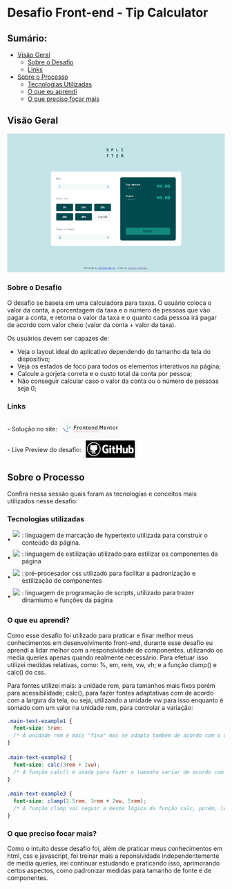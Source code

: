 <style>
  .container {
    display: flex;
    align-items: center;
    gap: 10px;
  }

  .container2 {
    display: flex;
    align-items: center;
  }
</style>

# Desafio Front-end - Tip Calculator

## Sumário:

- [Visão Geral](#visão-geral)
  - [Sobre o Desafio](#sobre-o-desafio)
  - [Links](#links)
- [Sobre o Processo](#sobre-o-processo)
  - [Tecnologias Utilizadas](#tecnologias-utilizadas)
  - [O que eu aprendi](#o-que-eu-aprendi)
  - [O que preciso focar mais](#o-que-preciso-focar-mais)

## Visão Geral

<img src="./images/readmeAssets/tipCalculatorBanner.png" />

### Sobre o Desafio

O desafio se baseia em uma calculadora para taxas. O usuário coloca o valor da conta, a porcentagem da taxa e o número de pessoas que vão pagar a conta, e retorna o valor da taxa e o quanto cada pessoa irá pagar de acordo com valor cheio (valor da conta + valor da taxa).

Os usuários devem ser capazes de:

- Veja o layout ideal do aplicativo dependendo do tamanho da tela do dispositivo;
- Veja os estados de foco para todos os elementos interativos na página;
- Calcule a gorjeta correta e o custo total da conta por pessoa;
- Não conseguir calcular caso o valor da conta ou o número de pessoas seja 0;

### Links

<div class="container">
  - Solução no site: <a href=""><img height="50px" src="./images/readmeAssets/frontendmentorlogo.png"></a>
</div>

<div class="container">
  - Live Preview do desafio: <a href="https://github.com/ricardokanashiro/Tip-Calculato"><img height="40px" src="./images/readmeAssets/githublogo.png"></a>
</div>


## Sobre o Processo

Confira nessa sessão quais foram as tecnologias e conceitos mais utilizados nesse desafio:

### Tecnologias utilizadas

<div class="container2">
  • <img src="https://cdn.jsdelivr.net/gh/devicons/devicon@latest/icons/html5/html5-original-wordmark.svg" height="40px" style="margin: 0 5px" /> : linguagem de marcação de hypertexto utilizada para construir o conteúdo da página.
</div>

<div class="container2">
  • <img src="https://cdn.jsdelivr.net/gh/devicons/devicon@latest/icons/css3/css3-original-wordmark.svg" height="40px" style="margin: 0 5px; margin-top: 5px" /> : linguagem de estilização utilizado para estilizar os componentes da página
</div>

<div class="container2">
  • <img src="https://cdn.jsdelivr.net/gh/devicons/devicon@latest/icons/sass/sass-original.svg" height="40px" style="margin: 0 5px; margin-top: 5px" /> : pré-procesador css utilizado para facilitar a padronização e estilização de componentes
</div>

<div class="container2">
  • <img src="https://cdn.jsdelivr.net/gh/devicons/devicon@latest/icons/javascript/javascript-original.svg" height="40px" style="margin: 0 5px; margin-top: 5px" /> : linguagem de programação de scripts, utilizado para trazer dinamismo e funções da página
</div>

### O que eu aprendi?

  Como esse desafio foi utilizado para praticar e fixar melhor meus conhecimentos em desenvolvimento front-end, durante esse desafio eu aprendi a lidar melhor com a responsividade de componentes, utilizando os media queries apenas quando realmente necessário. Para efetuar isso utilizei medidas relativas, como: %, em, rem, vw, vh; e a função clamp() e calc() do css. 

  Para fontes utilizei mais: a unidade rem, para tamanhos mais fixos porém para acessibilidade; calc(), para fazer fontes adaptativas com de acordo com a largura da tela, ou seja, utilizando a unidade vw para isso enquanto é somado com um valor na unidade rem, para controlar a variação:

```css
.main-text-example1 {
  font-size: 5rem;
  /* A unidade rem é mais "fixa" mas se adapta também de acordo com o dispositivo */
}

.main-text-example2 {
  font-size: calc(3rem + 2vw);
  /* A função calc() é usada para fazer o tamanho variar de acordo com a largura da tela, através da unidade vw, e somado ao 3rem para controlar a variação */
}

.main-text-example3 {
  font-size: clamp(2.5rem, 3rem + 2vw, 5rem);
  /* A função clamp vai seguir a mesma lógica da função calc, porém, irá delimitar um máximo e minimo que essa variação pode chegar */
}
```

### O que preciso focar mais?

  Como o intuito desse desafio foi, além de praticar meus conhecimentos em html, css e javascript, foi treinar mais a reponsividade independentemente de media queries, irei continuar estudando e praticando isso, aprimorando certos aspectos, como padronizar medidas para tamanho de fonte e de componentes.